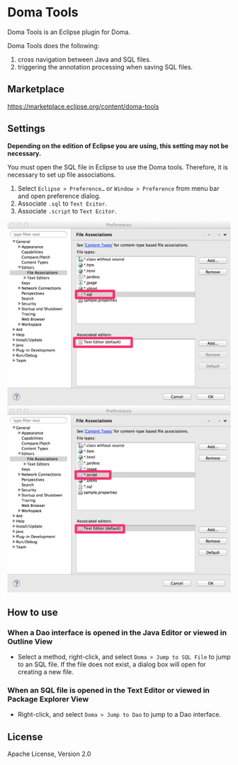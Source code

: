 Doma Tools
========================================

Doma Tools is an Eclipse plugin for Doma. 

Doma Tools does the following:

1. cross navigation between Java and SQL files.
2. triggering the annotation processing when saving SQL files.

Marketplace
--------

https://marketplace.eclipse.org/content/doma-tools

Settings
--------

**Depending on the edition of Eclipse you are using, this setting may not be necessary.**

You must open the SQL file in Eclipse to use the Doma tools.
Therefore, it is necessary to set up file associations.

1. Select `Eclipse > Preference…` or `Window > Preference` from menu bar and open preference dialog.
2. Associate `.sql` to `Text Ecitor`.
3. Associate `.script` to `Text Ecitor`.

![sql-file-association](images/sql-file-association.png)
![script-file-association](images/script-file-association.png)

How to use
-------

### When a Dao interface is opened in the Java Editor or viewed in Outline View

- Select a method, right-click, and select `Doma > Jump to SQL File` to jump to an SQL file. 
  If the file does not exist, a dialog box will open for creating a new file.

### When an SQL file is opened in the Text Editor or viewed in Package Explorer View

- Right-click, and select `Doma > Jump to Dao` to jump to a Dao interface.

License
-------

Apache License, Version 2.0
